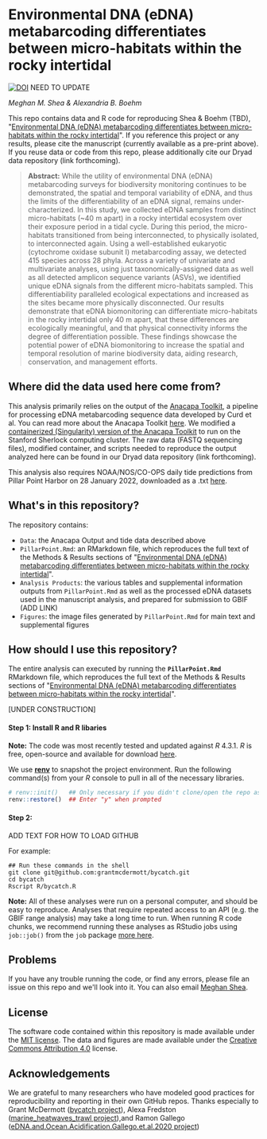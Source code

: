 # Environmental DNA (eDNA) metabarcoding differentiates between micro-habitats within the rocky intertidal

[![DOI](https://zenodo.org/badge/DOI/10.5281/zenodo.1188538.svg)](https://doi.org/10.5281/zenodo.1188538) NEED TO UPDATE

*Meghan M. Shea & Alexandria B. Boehm*

This repo contains data and R code for reproducing Shea & Boehm (TBD), "[Environmental DNA (eDNA) metabarcoding differentiates between micro-habitats within the rocky intertidal](ADD%20LINK)". If you reference this project or any results, please cite the manuscript (currently available as a pre-print above). If you reuse data or code from this repo, please additionally cite our Dryad data repository (link forthcoming).

> **Abstract:** While the utility of environmental DNA (eDNA) metabarcoding surveys for biodiversity monitoring continues to be demonstrated, the spatial and temporal variability of eDNA, and thus the limits of the differentiability of an eDNA signal, remains under-characterized. In this study, we collected eDNA samples from distinct micro-habitats (\~40 m apart) in a rocky intertidal ecosystem over their exposure period in a tidal cycle. During this period, the micro-habitats transitioned from being interconnected, to physically isolated, to interconnected again. Using a well-established eukaryotic (cytochrome oxidase subunit I) metabarcoding assay, we detected 415 species across 28 phyla. Across a variety of univariate and multivariate analyses, using just taxonomically-assigned data as well as all detected amplicon sequence variants (ASVs), we identified unique eDNA signals from the different micro-habitats sampled. This differentiability paralleled ecological expectations and increased as the sites became more physically disconnected. Our results demonstrate that eDNA biomonitoring can differentiate micro-habitats in the rocky intertidal only 40 m apart, that these differences are ecologically meaningful, and that physical connectivity informs the degree of differentiation possible. These findings showcase the potential power of eDNA biomonitoring to increase the spatial and temporal resolution of marine biodiversity data, aiding research, conservation, and management efforts.

## Where did the data used here come from?

This analysis primarily relies on the output of the [Anacapa Toolkit](https://github.com/limey-bean/Anacapa), a pipeline for processing eDNA metabarcoding sequence data developed by Curd et al. You can read more about the Anacapa Toolkit [here](https://besjournals-onlinelibrary-wiley-com.stanford.idm.oclc.org/doi/10.1111/2041-210X.13214). We modified a [containerized (Singularity) version of the Anacapa Toolkit](https://github.com/dat-ecosystem-archive/anacapa-container) to run on the Stanford Sherlock computing cluster. The raw data (FASTQ sequencing files), modified container, and scripts needed to reproduce the output analyzed here can be found in our Dryad data repository (link forthcoming).

This analysis also requires NOAA/NOS/CO-OPS daily tide predictions from Pillar Point Harbor on 28 January 2022, downloaded as a .txt [here](https://tidesandcurrents.noaa.gov/noaatidepredictions.html?id=9414131&units=metric&bdate=20220128&edate=20220128&timezone=LST/LDT&clock=24hour&datum=MLLW&interval=15&action=dailychart).

## What's in this repository?

The repository contains:

-   `Data`: the Anacapa Output and tide data described above
-   `PillarPoint.Rmd`: an RMarkdown file, which reproduces the full text of the Methods & Results sections of "[Environmental DNA (eDNA) metabarcoding differentiates between micro-habitats within the rocky intertidal](ADD%20LINK)".
-   `Analysis Products`: the various tables and supplemental information outputs from `PillarPoint.Rmd` as well as the processed eDNA datasets used in the manuscript analysis, and prepared for submission to GBIF (ADD LINK)
-   `Figures`: the image files generated by `PillarPoint.Rmd` for main text and supplemental figures

## How should I use this repository?

The entire analysis can executed by running the **`PillarPoint.Rmd`** RMarkdown file, which reproduces the full text of the Methods & Results sections of "[Environmental DNA (eDNA) metabarcoding differentiates between micro-habitats within the rocky intertidal](ADD%20LINK)".

[UNDER CONSTRUCTION] 

#### Step 1: Install R and R libaries

**Note:** The code was most recently tested and updated against *R* 4.3.1. *R* is free, open-source and available for download [here](https://www.r-project.org/).

We use [**renv**](https://rstudio.github.io/renv/) to snapshot the project environment. Run the following command(s) from your *R* console to pull in all of the necessary libraries.

``` r
# renv::init()   ## Only necessary if you didn't clone/open the repo as an RStudio project
renv::restore()  ## Enter "y" when prompted
```

#### Step 2:

ADD TEXT FOR HOW TO LOAD GITHUB

For example:

```         
## Run these commands in the shell
git clone git@github.com:grantmcdermott/bycatch.git
cd bycatch
Rscript R/bycatch.R
```

**Note:** All of these analyses were run on a personal computer, and should be easy to reproduce. Analyses that require repeated access to an API (e.g. the GBIF range analysis) may take a long time to run. When running R code chunks, we recommend running these analyses as RStudio jobs using `job::job()` from the `job` package [more here](https://lindeloev.github.io/job/).

## Problems

If you have any trouble running the code, or find any errors, please file an issue on this repo and we'll look into it. You can also email [Meghan Shea](mailto:%20mshea@stanford.edu).

## License

The software code contained within this repository is made available under the [MIT license](http://opensource.org/licenses/mit-license.php). The data and figures are made available under the [Creative Commons Attribution 4.0](https://creativecommons.org/licenses/by/4.0/) license.

## Acknowledgements

We are grateful to many researchers who have modeled good practices for reproducibility and reporting in their own GitHub repos. Thanks especially to Grant McDermott ([bycatch project](https://github.com/grantmcdermott/bycatch/tree/master)), Alexa Fredston ([marine_heatwaves_trawl project](https://github.com/afredston/marine_heatwaves_trawl)),and Ramon Gallego ([eDNA.and.Ocean.Acidification.Gallego.et.al.2020 project](https://github.com/ramongallego/eDNA.and.Ocean.Acidification.Gallego.et.al.2020))
